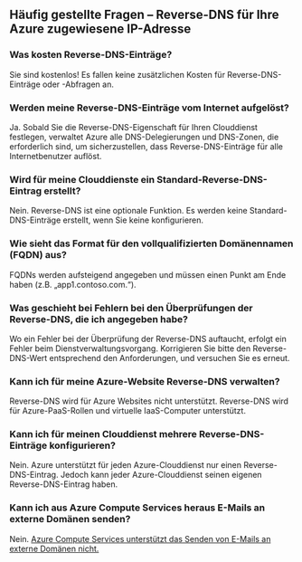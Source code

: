
## <a name="faq---reverse-dns-for-your-azure-assigned-ip-address"></a>Häufig gestellte Fragen – Reverse-DNS für Ihre Azure zugewiesene IP-Adresse

### <a name="how-much-do-reverse-dns-records-cost"></a>Was kosten Reverse-DNS-Einträge?

Sie sind kostenlos!  Es fallen keine zusätzlichen Kosten für Reverse-DNS-Einträge oder -Abfragen an.

### <a name="will-my-reverse-dns-records-resolve-from-the-internet"></a>Werden meine Reverse-DNS-Einträge vom Internet aufgelöst?

Ja. Sobald Sie die Reverse-DNS-Eigenschaft für Ihren Clouddienst festlegen, verwaltet Azure alle DNS-Delegierungen und DNS-Zonen, die erforderlich sind, um sicherzustellen, dass Reverse-DNS-Einträge für alle Internetbenutzer auflöst.

### <a name="will-a-default-reverse-dns-record-be-created-for-my-cloud-services"></a>Wird für meine Clouddienste ein Standard-Reverse-DNS-Eintrag erstellt?

Nein. Reverse-DNS ist eine optionale Funktion. Es werden keine Standard-DNS-Einträge erstellt, wenn Sie keine konfigurieren.

### <a name="what-is-the-format-for-the-fully-qualified-domain-name-fqdn"></a>Wie sieht das Format für den vollqualifizierten Domänennamen (FQDN) aus?

FQDNs werden aufsteigend angegeben und müssen einen Punkt am Ende haben (z.B. „app1.contoso.com.“).

### <a name="what-happens-if-the-validation-checks-for-the-reverse-dns-ive-specified-fail"></a>Was geschieht bei Fehlern bei den Überprüfungen der Reverse-DNS, die ich angegeben habe?

Wo ein Fehler bei der Überprüfung der Reverse-DNS auftaucht, erfolgt ein Fehler beim Dienstverwaltungsvorgang. Korrigieren Sie bitte den Reverse-DNS-Wert entsprechend den Anforderungen, und versuchen Sie es erneut.

### <a name="can-i-manage-reverse-dns-for-my-azure-website"></a>Kann ich für meine Azure-Website Reverse-DNS verwalten?

Reverse-DNS wird für Azure Websites nicht unterstützt. Reverse-DNS wird für Azure-PaaS-Rollen und virtuelle IaaS-Computer unterstützt.

### <a name="can-i-configure-multiple-reverse-dns-records-for-my-cloud-service"></a>Kann ich für meinen Clouddienst mehrere Reverse-DNS-Einträge konfigurieren?

Nein. Azure unterstützt für jeden Azure-Clouddienst nur einen Reverse-DNS-Eintrag. Jedoch kann jeder Azure-Clouddienst seinen eigenen Reverse-DNS-Eintrag haben.

### <a name="can-i-send-emails-to-external-domains-from-my-azure-compute-services"></a>Kann ich aus Azure Compute Services heraus E-Mails an externe Domänen senden?

Nein. [Azure Compute Services unterstützt das Senden von E-Mails an externe Domänen nicht.](https://blogs.msdn.microsoft.com/mast/2016/04/04/sending-e-mail-from-azure-compute-resource-to-external-domains/)


<!--HONumber=Nov16_HO3-->


